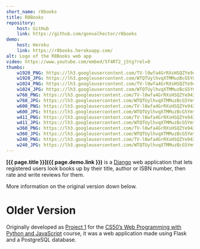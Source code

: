 ```yaml
---
short_name: r8books
title: R8Books
repository:
    host: GitHub
    link: https://github.com/gonvalhector/r8books
demo:
    host: Heroku
    link: https://r8books.herokuapp.com/
alt: Logo of the R8Books web app
video: https://www.youtube.com/embed/5f4RT2_jStg?rel=0
thumbs:
    w1920_PNG: https://lh3.googleusercontent.com/TV-l0wfa4GrRXsHSQZYe943yrLJyOVNdFTBxkPwR4xP4wrToDxS5nipG2BkYcNvOePDNFmo_5a6zDnGoD_UV6ieQIOPrlHtcZxINc6wcKTSv7-C3l8pMdSUToxO42OjJ1UYTZJ7HzQ=w355
    w1920_JPG: https://lh3.googleusercontent.com/WTQTUylhvqXTMMuzBcG5YmtqT7JV-E5YeLet5MrMFRSUWyvqVSod34fqphQ3I41Q2LYZ43rBurL_T6J482sWFr7zsZAou3ULTsyeKsc0qihylJX3Kp0NGxKZTdgLdLKZWOt-XCyqGg=w355
    w1024_PNG: https://lh3.googleusercontent.com/TV-l0wfa4GrRXsHSQZYe943yrLJyOVNdFTBxkPwR4xP4wrToDxS5nipG2BkYcNvOePDNFmo_5a6zDnGoD_UV6ieQIOPrlHtcZxINc6wcKTSv7-C3l8pMdSUToxO42OjJ1UYTZJ7HzQ=w284
    w1024_JPG: https://lh3.googleusercontent.com/WTQTUylhvqXTMMuzBcG5YmtqT7JV-E5YeLet5MrMFRSUWyvqVSod34fqphQ3I41Q2LYZ43rBurL_T6J482sWFr7zsZAou3ULTsyeKsc0qihylJX3Kp0NGxKZTdgLdLKZWOt-XCyqGg=w284
    w768_PNG: https://lh3.googleusercontent.com/TV-l0wfa4GrRXsHSQZYe943yrLJyOVNdFTBxkPwR4xP4wrToDxS5nipG2BkYcNvOePDNFmo_5a6zDnGoD_UV6ieQIOPrlHtcZxINc6wcKTSv7-C3l8pMdSUToxO42OjJ1UYTZJ7HzQ=w213
    w768_JPG: https://lh3.googleusercontent.com/WTQTUylhvqXTMMuzBcG5YmtqT7JV-E5YeLet5MrMFRSUWyvqVSod34fqphQ3I41Q2LYZ43rBurL_T6J482sWFr7zsZAou3ULTsyeKsc0qihylJX3Kp0NGxKZTdgLdLKZWOt-XCyqGg=w213
    w600_PNG: https://lh3.googleusercontent.com/TV-l0wfa4GrRXsHSQZYe943yrLJyOVNdFTBxkPwR4xP4wrToDxS5nipG2BkYcNvOePDNFmo_5a6zDnGoD_UV6ieQIOPrlHtcZxINc6wcKTSv7-C3l8pMdSUToxO42OjJ1UYTZJ7HzQ=w166
    w600_JPG: https://lh3.googleusercontent.com/WTQTUylhvqXTMMuzBcG5YmtqT7JV-E5YeLet5MrMFRSUWyvqVSod34fqphQ3I41Q2LYZ43rBurL_T6J482sWFr7zsZAou3ULTsyeKsc0qihylJX3Kp0NGxKZTdgLdLKZWOt-XCyqGg=w166
    w411_PNG: https://lh3.googleusercontent.com/TV-l0wfa4GrRXsHSQZYe943yrLJyOVNdFTBxkPwR4xP4wrToDxS5nipG2BkYcNvOePDNFmo_5a6zDnGoD_UV6ieQIOPrlHtcZxINc6wcKTSv7-C3l8pMdSUToxO42OjJ1UYTZJ7HzQ=w114
    w411_JPG: https://lh3.googleusercontent.com/WTQTUylhvqXTMMuzBcG5YmtqT7JV-E5YeLet5MrMFRSUWyvqVSod34fqphQ3I41Q2LYZ43rBurL_T6J482sWFr7zsZAou3ULTsyeKsc0qihylJX3Kp0NGxKZTdgLdLKZWOt-XCyqGg=w114
    w360_PNG: https://lh3.googleusercontent.com/TV-l0wfa4GrRXsHSQZYe943yrLJyOVNdFTBxkPwR4xP4wrToDxS5nipG2BkYcNvOePDNFmo_5a6zDnGoD_UV6ieQIOPrlHtcZxINc6wcKTSv7-C3l8pMdSUToxO42OjJ1UYTZJ7HzQ=w100
    w360_JPG: https://lh3.googleusercontent.com/WTQTUylhvqXTMMuzBcG5YmtqT7JV-E5YeLet5MrMFRSUWyvqVSod34fqphQ3I41Q2LYZ43rBurL_T6J482sWFr7zsZAou3ULTsyeKsc0qihylJX3Kp0NGxKZTdgLdLKZWOt-XCyqGg=w100
    w240_PNG: https://lh3.googleusercontent.com/TV-l0wfa4GrRXsHSQZYe943yrLJyOVNdFTBxkPwR4xP4wrToDxS5nipG2BkYcNvOePDNFmo_5a6zDnGoD_UV6ieQIOPrlHtcZxINc6wcKTSv7-C3l8pMdSUToxO42OjJ1UYTZJ7HzQ=w66
    w240_JPG: https://lh3.googleusercontent.com/WTQTUylhvqXTMMuzBcG5YmtqT7JV-E5YeLet5MrMFRSUWyvqVSod34fqphQ3I41Q2LYZ43rBurL_T6J482sWFr7zsZAou3ULTsyeKsc0qihylJX3Kp0NGxKZTdgLdLKZWOt-XCyqGg=w66
---
```


**[{{ page.title }}]({{ page.demo.link }})** is a [Django](https://www.djangoproject.com/) web application that lets registered users look books up by their title, author or ISBN number, then rate and write reviews for them.

More information on the original version down below.

# Older Version

Originally developed as [Project 1](https://docs.cs50.net/ocw/web/projects/1/project1.html) for the [CS50’s Web Programming with Python and JavaScript](https://cs50.harvard.edu/web/2018/) course, it was a web application made using Flask and a PostgreSQL database.
